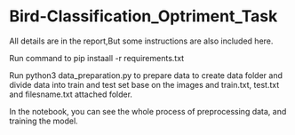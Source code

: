# Bird-Classification_Optriment_Task

All details are in the report,But some instructions are also included here.

Run command to pip instaall -r requirements.txt 


Run python3 data_preparation.py to  prepare data to create data folder and divide data into train and test set base on the images and train.txt, test.txt and filesname.txt attached folder.


In the notebook, you can see the whole process of preprocessing data, and training the model.
